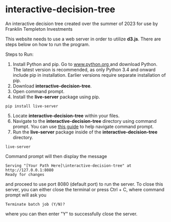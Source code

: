 # interactive-decision-tree
An interactive decision tree created over the summer of 2023 for use by Franklin Templeton Investments

This website needs to use a web server in order to utilize **d3.js**. There are steps below on how to run the program.

Steps to Run:
1. Install Python and pip.
   Go to [www.python.org ](www.python.org) and download Python. The latest version is recommended, as only Python 3.4 and onward include pip in installation. Earlier versions require separate installation of pip.
2. Download **interactive-decision-tree**.
3. Open command prompt.
4. Install the **live-server** package using pip.
```
pip install live-server
```
5. Locate **interactive-decision-tree** within your files.
6. Navigate to the **interactive-decision-tree** directory using command prompt. You can use [this guide](https://www.howtogeek.com/659411/how-to-change-directories-in-command-prompt-on-windows-10/) to help navigate command prompt.
7. Run the **live-server** package inside of the **interactive-decision-tree** directory.
```
live-server
```
Command prompt will then display the message
```
Serving "[Your Path Here]\interactive-decision-tree" at http://127.0.0.1:8080
Ready for changes
```
and proceed to use port 8080 (default port) to run the server. To close this server, you can either close the terminal or press Ctrl + C, where command prompt will ask you 
```
Terminate batch job (Y/N)?
```
where you can then enter "Y" to successfully close the server.
